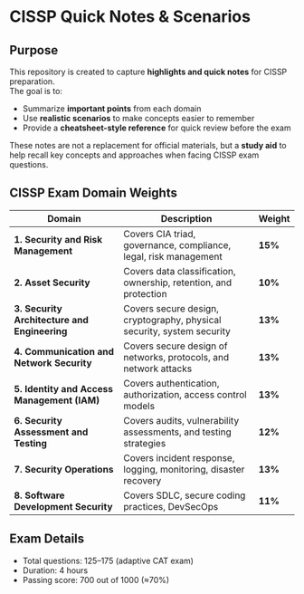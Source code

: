 # CISSP Quick Notes & Scenarios

## Purpose
This repository is created to capture **highlights and quick notes** for CISSP preparation.  
The goal is to:
- Summarize **important points** from each domain
- Use **realistic scenarios** to make concepts easier to remember
- Provide a **cheatsheet-style reference** for quick review before the exam

These notes are not a replacement for official materials, but a **study aid** to help recall key concepts and approaches when facing CISSP exam questions.

## CISSP Exam Domain Weights

| Domain | Description | Weight |
|--------|-------------|--------|
| **1. Security and Risk Management** | Covers CIA triad, governance, compliance, legal, risk management | **15%** |
| **2. Asset Security** | Covers data classification, ownership, retention, and protection | **10%** |
| **3. Security Architecture and Engineering** | Covers secure design, cryptography, physical security, system security | **13%** |
| **4. Communication and Network Security** | Covers secure design of networks, protocols, and network attacks | **13%** |
| **5. Identity and Access Management (IAM)** | Covers authentication, authorization, access control models | **13%** |
| **6. Security Assessment and Testing** | Covers audits, vulnerability assessments, and testing strategies | **12%** |
| **7. Security Operations** | Covers incident response, logging, monitoring, disaster recovery | **13%** |
| **8. Software Development Security** | Covers SDLC, secure coding practices, DevSecOps | **11%** |

## Exam Details  
- Total questions: 125–175 (adaptive CAT exam)  
- Duration: 4 hours  
- Passing score: 700 out of 1000 (≈70%)
